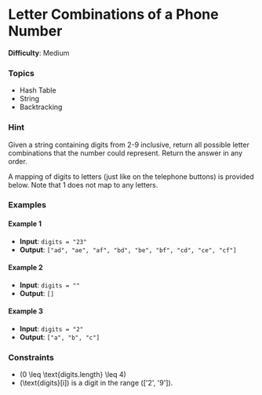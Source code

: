 # Letter Combinations of a Phone Number

**Difficulty**: Medium

### Topics

- Hash Table
- String
- Backtracking

### Hint

Given a string containing digits from 2-9 inclusive, return all possible letter combinations that the number could represent. Return the answer in any order.

A mapping of digits to letters (just like on the telephone buttons) is provided below. Note that 1 does not map to any letters.

### Examples

#### Example 1

- **Input**: `digits = "23"`
- **Output**: `["ad", "ae", "af", "bd", "be", "bf", "cd", "ce", "cf"]`

#### Example 2

- **Input**: `digits = ""`
- **Output**: `[]`

#### Example 3

- **Input**: `digits = "2"`
- **Output**: `["a", "b", "c"]`

### Constraints

- \(0 \leq \text{digits.length} \leq 4\)
- \(\text{digits}[i]\) is a digit in the range \(['2', '9']\).
